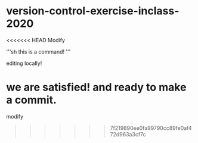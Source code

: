 # version-control-exercise-inclass-2020



<<<<<<< HEAD
Modify 





'''sh
this is a command!
'''






editing locally! 


we are satisfied! and ready to make a commit. 
=======
modify
>>>>>>> 7f219890ee0fa99790cc89fe0af472d963a3cf7c
